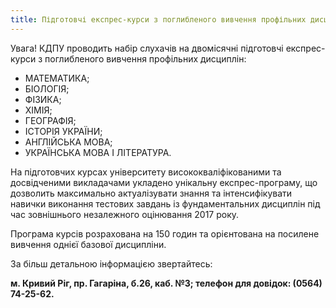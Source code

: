 ```yaml
---
title: Підготовчі експрес-курси з поглибленого вивчення профільних дисциплін
---
```


Увага! КДПУ проводить набір слухачів на двомісячні підготовчі експрес-курси з поглибленого вивчення профільних дисциплін:

- МАТЕМАТИКА;
- БІОЛОГІЯ;
- ФІЗИКА;
- ХІМІЯ;
- ГЕОГРАФІЯ;
- ІСТОРІЯ УКРАЇНИ;
- АНГЛІЙСЬКА МОВА;
- УКРАЇНСЬКА МОВА І ЛІТЕРАТУРА.

На підготовчих курсах університету висококваліфікованими та досвідченими викладачами укладено унікальну експрес-програму, що дозволить максимально актуалізувати знання та інтенсифікувати навички виконання тестових завдань із фундаментальних дисциплін під час зовнішнього незалежного оцінювання 2017 року.

Програма курсів розрахована на 150 годин та орієнтована на посилене вивчення однієї базової дисципліни.

За більш детальною інформацією звертайтесь:

**м. Кривий Ріг, пр. Гагаріна, б.26, каб. №3;
телефон для довідок: (0564) 74-25-62.**
